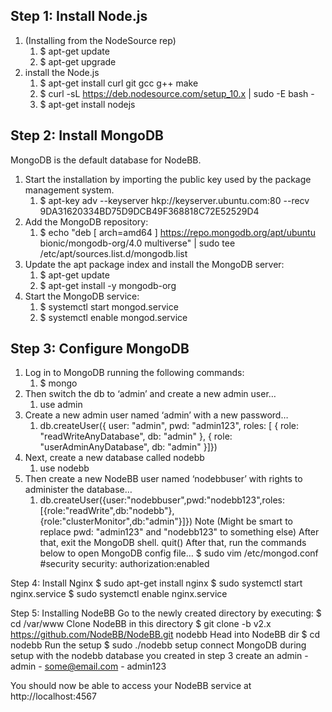 ## Step 1: Install Node.js ##

1. (Installing from the NodeSource rep)
	1. $ apt-get update
	2. $ apt-get upgrade
2. install the Node.js
	1. $ apt-get install curl git gcc g++ make
	2. $ curl -sL https://deb.nodesource.com/setup_10.x | sudo -E bash -
	3. $ apt-get install nodejs
	
## Step 2: Install MongoDB ##

MongoDB is the default database for NodeBB. 
1. Start the installation by importing the public key used by the package management system.
	1. $ apt-key adv --keyserver hkp://keyserver.ubuntu.com:80 --recv 9DA31620334BD75D9DCB49F368818C72E52529D4
2. Add the MongoDB repository:
	1. $ echo "deb [ arch=amd64 ] https://repo.mongodb.org/apt/ubuntu bionic/mongodb-org/4.0 multiverse" | sudo tee /etc/apt/sources.list.d/mongodb.list
3. Update the apt package index and install the MongoDB server:
	1. $ apt-get update
	2. $ apt-get install -y mongodb-org
4. Start the MongoDB service:
	1. $ systemctl start mongod.service
	2. $ systemctl enable mongod.service

## Step 3: Configure MongoDB ##

1. Log in to MongoDB running the following commands:
	1. $ mongo
2. Then switch the db to ‘admin’ and create a new admin user…
	1. use admin
3. Create a new admin user named ‘admin’ with a new password…
	1. db.createUser({ user: "admin", pwd: "admin123", roles: [ { role: "readWriteAnyDatabase", db: "admin" }, { role: "userAdminAnyDatabase", db: "admin" }]})
4. Next, create a new database called nodebb
	1. use nodebb
5. Then create a new NodeBB user named ‘nodebbuser’ with rights to administer the database…
	1. db.createUser({user:"nodebbuser",pwd:"nodebb123",roles:[{role:"readWrite",db:"nodebb"},{role:"clusterMonitor",db:"admin"}]})
Note (Might be smart to replace pwd: "admin123" and "nodebb123"  to something else)
After that, exit the MongoDB shell.
	quit()
After that, run the commands below to open MongoDB config file…
	$ sudo vim /etc/mongod.conf
	#security
	security:
	authorization:enabled

Step 4: Install Nginx
	$ sudo apt-get install nginx
	$ sudo systemctl start nginx.service
	$ sudo systemctl enable nginx.service

Step 5: Installing NodeBB
Go to the newly created directory by executing:
	$ cd /var/www
Clone NodeBB in this directory 
	$ git clone -b v2.x https://github.com/NodeBB/NodeBB.git nodebb
Head into NodeBB dir
	$ cd nodebb
Run the setup
	$ sudo ./nodebb setup
	connect MongoDB during setup with the nodebb database you created in step 3
	create an admin
	- admin
	- <some@email.com>
	- admin123

You should now be able to access your NodeBB service at http://localhost:4567
